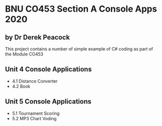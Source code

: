 # BNU CO453 Section A Console Apps 2020
## by Dr Derek Peacock

This project contains a number of simple example of C# coding as part
of the Module CO453

## Unit 4 Console Applications
  * 4.1 Distance Converter
  * 4.2 Book
## Unit 5 Console Applications
  * 5.1 Tournament Scoring
  * 5.2 MP3 Chart Voding
